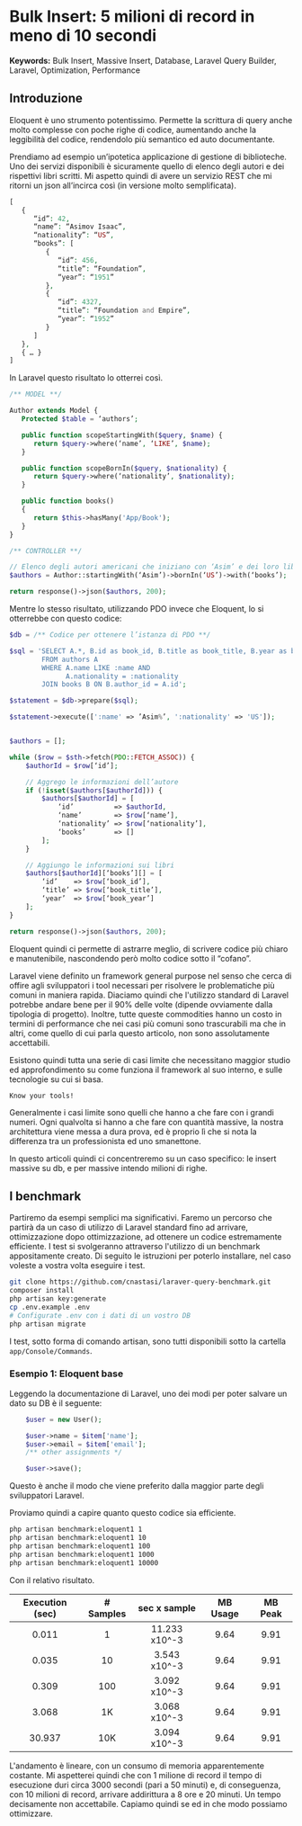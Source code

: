 # Bulk Insert: 5 milioni di record in meno di 10 secondi

**Keywords:** Bulk Insert, Massive Insert, Database, Laravel Query
Builder, Laravel, Optimization, Performance

## Introduzione
Eloquent è uno strumento potentissimo.
Permette la scrittura di query anche molto complesse con poche righe di
codice, aumentando anche la leggibilità del codice, rendendolo più
semantico ed auto documentante.

Prendiamo ad esempio un’ipotetica applicazione di gestione di
biblioteche.
Uno dei servizi disponibili è sicuramente quello di elenco degli autori
e dei rispettivi libri scritti. Mi aspetto quindi di avere un servizio
REST che mi ritorni un json all’incirca così (in versione molto
semplificata).

```php
[
   {
      “id”: 42,
      “name”: “Asimov Isaac”,
      “nationality”: “US”,
      “books”: [
         {
            “id”: 456,
            “title”: “Foundation”,
            “year”: “1951”
         },
         {
            “id”: 4327,
            “title”: “Foundation and Empire”,
            “year”: “1952”
         }
      ]
   },
   { … }
]
```

In Laravel questo risultato lo otterrei così.

```php
/** MODEL **/

Author extends Model {
   Protected $table = ‘authors’;

   public function scopeStartingWith($query, $name) {
      return $query->where(‘name’, ‘LIKE’, $name);
   }

   public function scopeBornIn($query, $nationality) {
      return $query->where(‘nationality’, $nationality);
   }

   public function books()
   {
      return $this->hasMany('App/Book');
   }
}

/** CONTROLLER **/

// Elenco degli autori americani che iniziano con ‘Asim’ e dei loro libri
$authors = Author::startingWith(‘Asim’)->bornIn(‘US’)->with(‘books’);

return response()->json($authors, 200);
```

Mentre lo stesso risultato, utilizzando PDO invece che Eloquent, lo si
otterrebbe con questo codice:

```php
$db = /** Codice per ottenere l’istanza di PDO **/

$sql = 'SELECT A.*, B.id as book_id, B.title as book_title, B.year as book_year
        FROM authors A
        WHERE A.name LIKE :name AND
              A.nationality = :nationality
        JOIN books B ON B.author_id = A.id';

$statement = $db->prepare($sql);

$statement->execute([':name' => ’Asim%’, ':nationality' => 'US']);


$authors = [];

while ($row = $sth->fetch(PDO::FETCH_ASSOC)) {
    $authorId = $row[‘id’];

    // Aggrego le informazioni dell’autore
    if (!isset($authors[$authorId])) {
        $authors[$authorId] = [
            ‘id’          => $authorId,
            ‘name’        => $row[‘name’],
            ‘nationality’ => $row[‘nationality’],
            ‘books’       => []
        ];
    }

    // Aggiungo le informazioni sui libri
    $authors[$authorId][‘books’][] = [
        ‘id’    => $row[‘book_id’],
        ‘title’ => $row[‘book_title’],
        ‘year’  => $row[‘book_year’]
    ];
}

return response()->json($authors, 200);
```

Eloquent quindi ci permette di astrarre meglio, di scrivere codice più
chiaro e manutenibile, nascondendo però molto codice sotto il “cofano”.

Laravel viene definito un framework general purpose nel senso che
cerca di offire agli sviluppatori i tool necessari per risolvere le
problematiche più comuni in maniera rapida. Diaciamo quindi che l'utilizzo
standard di Laravel potrebbe andare bene per il 90% delle volte
(dipende ovviamente dalla tipologia di progetto). Inoltre, tutte queste
commodities hanno un costo in termini di performance che nei casi più
comuni sono trascurabili ma che in altri, come quello di cui parla questo
articolo, non sono assolutamente accettabili.

Esistono quindi tutta una serie di casi limite che necessitano maggior studio ed
approfondimento su come funziona il framework al suo interno, e sulle
tecnologie su cui si basa.

`Know your tools!`

Generalmente i casi limite sono quelli che hanno a che fare con i grandi
numeri. Ogni qualvolta si hanno a che fare con quantità massive, la
nostra architettura viene messa a dura prova, ed è proprio lì che si
nota la differenza tra un professionista ed uno smanettone.


In questo articoli quindi ci concentreremo su un caso specifico:
le insert massive su db, e per massive intendo milioni di righe.

## I benchmark
Partiremo da esempi semplici ma significativi. Faremo un percorso che
partirà da un caso di utilizzo di Laravel standard fino ad arrivare, ottimizzazione
dopo ottimizzazione, ad ottenere un codice estremamente efficiente. I test
si svolgeranno attraverso l'utilizzo di un benchmark appositamente creato.
Di seguito le istruzioni per poterlo installare, nel caso voleste a vostra volta
eseguire i test.

```bash
git clone https://github.com/cnastasi/laraver-query-benchmark.git
composer install
php artisan key:generate
cp .env.example .env
# Configurate .env con i dati di un vostro DB
php artisan migrate
```

I test, sotto forma di comando artisan, sono tutti disponibili sotto la
cartella `app/Console/Commands`.

### Esempio 1: Eloquent base
Leggendo la documentazione di Laravel, uno dei modi per poter salvare un
dato su DB è il seguente:

```php
    $user = new User();

    $user->name = $item['name'];
    $user->email = $item['email'];
    /** other assignments */

    $user->save();
```

Questo è anche il modo che viene preferito dalla maggior parte
degli sviluppatori Laravel.

Proviamo quindi a capire quanto questo codice sia efficiente.

```bash
php artisan benchmark:eloquent1 1
php artisan benchmark:eloquent1 10
php artisan benchmark:eloquent1 100
php artisan benchmark:eloquent1 1000
php artisan benchmark:eloquent1 10000
```
Con il relativo risultato.

| Execution (sec)| # Samples | sec x sample  | MB Usage | MB Peak |
| :------------: | :-------: | :-----------: | :------: | :-----: |
| 0.011          | 1         | 11.233 x10^-3 | 9.64     | 9.91    |
| 0.035          | 10        | 3.543 x10^-3  | 9.64     | 9.91    |
| 0.309          | 100       | 3.092 x10^-3  | 9.64     | 9.91    |
| 3.068          | 1K        | 3.068 x10^-3  | 9.64     | 9.91    |
| 30.937         | 10K       | 3.094 x10^-3  | 9.64     | 9.91    |


L'andamento è lineare, con un consumo di memoria apparentemente costante.
Mi aspetterei quindi che con 1 milione di record il tempo di esecuzione
duri circa 3000 secondi (pari a 50 minuti) e, di conseguenza, con 10
milioni di record, arrivare addirittura a 8 ore e 20 minuti. Un tempo
decisamente non accettabile. Capiamo quindi se ed in che modo possiamo
ottimizzare.